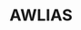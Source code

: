 ---
title: AWLIAS
crosslinks:
- atheism
- Futurology
- AskReddit
- Glitch_in_the_Matrix
- technology
- quotes
- oddlysatisfying
- RationalPsychonaut
- Simulism
- explainlikeimfive
- xkcd
- philosophy
- videos
---